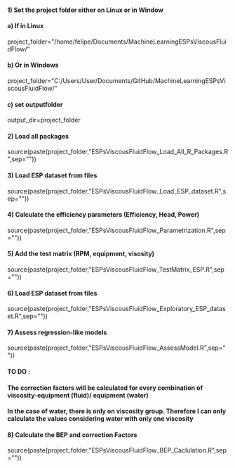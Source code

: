 #### 1) Set the project folder either on Linux or in Window
#### a) If in Linux 
project_folder="/home/felipe/Documents/MachineLearningESPsViscousFluidFlow/"

#### b) Or in Windows
project_folder="C:/Users/User/Documents/GitHub/MachineLearningESPsViscousFluidFlow/"

#### c) set outputfolder
output_dir=project_folder

#### 2) Load all packages
source(paste(project_folder,"ESPsViscousFluidFlow_Load_All_R_Packages.R",sep=""))

#### 3) Load ESP dataset from files
source(paste(project_folder,"ESPsViscousFluidFlow_Load_ESP_dataset.R",sep=""))

#### 4) Calculate the efficiency parameters (Efficiency, Head, Power)
source(paste(project_folder,"ESPsViscousFluidFlow_Parametrization.R",sep=""))

#### 5) Add the test matrix (RPM, equipment, visosity)
source(paste(project_folder,"ESPsViscousFluidFlow_TestMatrix_ESP.R",sep=""))

#### 6) Load ESP dataset from files
source(paste(project_folder,"ESPsViscousFluidFlow_Exploratory_ESP_dataset.R",sep=""))

#### 7) Assess regression-like models
source(paste(project_folder,"ESPsViscousFluidFlow_AssessModel.R",sep=""))

#### TO DO :
#### The correction factors will be calculated for every combination of viscosity-equipment (fluid)/ equipment (water)
#### In the case of water, there is only on viscosity group. Therefore I can only calculate the values considering water with only one viscosity

#### 8) Calculate the BEP and correction Factors
source(paste(project_folder,"ESPsViscousFluidFlow_BEP_Caclulation.R",sep=""))
